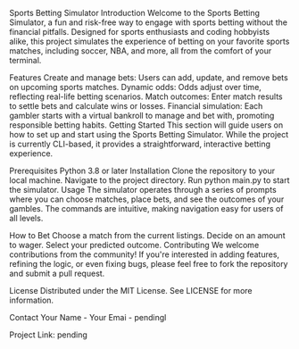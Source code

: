 Sports Betting Simulator
Introduction
Welcome to the Sports Betting Simulator, a fun and risk-free way to engage with sports betting without the financial pitfalls. Designed for sports enthusiasts and coding hobbyists alike, this project simulates the experience of betting on your favorite sports matches, including soccer, NBA, and more, all from the comfort of your terminal.

Features
Create and manage bets: Users can add, update, and remove bets on upcoming sports matches.
Dynamic odds: Odds adjust over time, reflecting real-life betting scenarios.
Match outcomes: Enter match results to settle bets and calculate wins or losses.
Financial simulation: Each gambler starts with a virtual bankroll to manage and bet with, promoting responsible betting habits.
Getting Started
This section will guide users on how to set up and start using the Sports Betting Simulator. While the project is currently CLI-based, it provides a straightforward, interactive betting experience.

Prerequisites
Python 3.8 or later
Installation
Clone the repository to your local machine.
Navigate to the project directory.
Run python main.py to start the simulator.
Usage
The simulator operates through a series of prompts where you can choose matches, place bets, and see the outcomes of your gambles. The commands are intuitive, making navigation easy for users of all levels.

How to Bet
Choose a match from the current listings.
Decide on an amount to wager.
Select your predicted outcome.
Contributing
We welcome contributions from the community! If you're interested in adding features, refining the logic, or even fixing bugs, please feel free to fork the repository and submit a pull request.

License
Distributed under the MIT License. See LICENSE for more information.

Contact
Your Name - Your Emai - pendingl

Project Link: pending
